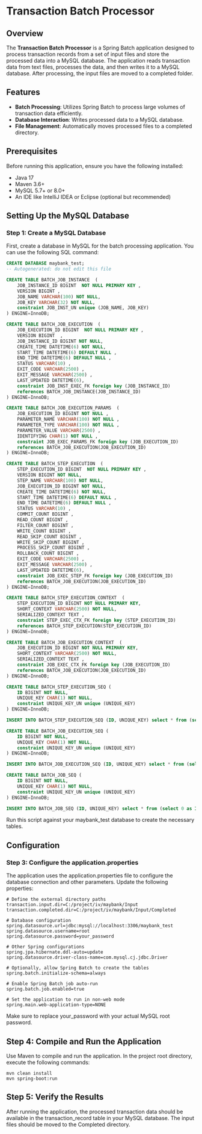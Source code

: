 # Transaction Batch Processor

## Overview
The **Transaction Batch Processor** is a Spring Batch application designed to process transaction records from a set of input files and store the processed data into a MySQL database. The application reads transaction data from text files, processes the data, and then writes it to a MySQL database. After processing, the input files are moved to a completed folder.

## Features
- **Batch Processing**: Utilizes Spring Batch to process large volumes of transaction data efficiently.
- **Database Interaction**: Writes processed data to a MySQL database.
- **File Management**: Automatically moves processed files to a completed directory.

## Prerequisites
Before running this application, ensure you have the following installed:

- Java 17
- Maven 3.6+
- MySQL 5.7+ or 8.0+
- An IDE like IntelliJ IDEA or Eclipse (optional but recommended)

## Setting Up the MySQL Database

### Step 1: Create a MySQL Database
First, create a database in MySQL for the batch processing application. You can use the following SQL command:

```sql
CREATE DATABASE maybank_test;
-- Autogenerated: do not edit this file

CREATE TABLE BATCH_JOB_INSTANCE  (
    JOB_INSTANCE_ID BIGINT  NOT NULL PRIMARY KEY ,
    VERSION BIGINT ,
    JOB_NAME VARCHAR(100) NOT NULL,
    JOB_KEY VARCHAR(32) NOT NULL,
    constraint JOB_INST_UN unique (JOB_NAME, JOB_KEY)
) ENGINE=InnoDB;

CREATE TABLE BATCH_JOB_EXECUTION  (
    JOB_EXECUTION_ID BIGINT  NOT NULL PRIMARY KEY ,
    VERSION BIGINT  ,
    JOB_INSTANCE_ID BIGINT NOT NULL,
    CREATE_TIME DATETIME(6) NOT NULL,
    START_TIME DATETIME(6) DEFAULT NULL ,
    END_TIME DATETIME(6) DEFAULT NULL ,
    STATUS VARCHAR(10) ,
    EXIT_CODE VARCHAR(2500) ,
    EXIT_MESSAGE VARCHAR(2500) ,
    LAST_UPDATED DATETIME(6),
    constraint JOB_INST_EXEC_FK foreign key (JOB_INSTANCE_ID)
    references BATCH_JOB_INSTANCE(JOB_INSTANCE_ID)
) ENGINE=InnoDB;

CREATE TABLE BATCH_JOB_EXECUTION_PARAMS  (
    JOB_EXECUTION_ID BIGINT NOT NULL ,
    PARAMETER_NAME VARCHAR(100) NOT NULL ,
    PARAMETER_TYPE VARCHAR(100) NOT NULL ,
    PARAMETER_VALUE VARCHAR(2500) ,
    IDENTIFYING CHAR(1) NOT NULL ,
    constraint JOB_EXEC_PARAMS_FK foreign key (JOB_EXECUTION_ID)
    references BATCH_JOB_EXECUTION(JOB_EXECUTION_ID)
) ENGINE=InnoDB;

CREATE TABLE BATCH_STEP_EXECUTION  (
    STEP_EXECUTION_ID BIGINT  NOT NULL PRIMARY KEY ,
    VERSION BIGINT NOT NULL,
    STEP_NAME VARCHAR(100) NOT NULL,
    JOB_EXECUTION_ID BIGINT NOT NULL,
    CREATE_TIME DATETIME(6) NOT NULL,
    START_TIME DATETIME(6) DEFAULT NULL ,
    END_TIME DATETIME(6) DEFAULT NULL ,
    STATUS VARCHAR(10) ,
    COMMIT_COUNT BIGINT ,
    READ_COUNT BIGINT ,
    FILTER_COUNT BIGINT ,
    WRITE_COUNT BIGINT ,
    READ_SKIP_COUNT BIGINT ,
    WRITE_SKIP_COUNT BIGINT ,
    PROCESS_SKIP_COUNT BIGINT ,
    ROLLBACK_COUNT BIGINT ,
    EXIT_CODE VARCHAR(2500) ,
    EXIT_MESSAGE VARCHAR(2500) ,
    LAST_UPDATED DATETIME(6),
    constraint JOB_EXEC_STEP_FK foreign key (JOB_EXECUTION_ID)
    references BATCH_JOB_EXECUTION(JOB_EXECUTION_ID)
) ENGINE=InnoDB;

CREATE TABLE BATCH_STEP_EXECUTION_CONTEXT  (
    STEP_EXECUTION_ID BIGINT NOT NULL PRIMARY KEY,
    SHORT_CONTEXT VARCHAR(2500) NOT NULL,
    SERIALIZED_CONTEXT TEXT ,
    constraint STEP_EXEC_CTX_FK foreign key (STEP_EXECUTION_ID)
    references BATCH_STEP_EXECUTION(STEP_EXECUTION_ID)
) ENGINE=InnoDB;

CREATE TABLE BATCH_JOB_EXECUTION_CONTEXT  (
    JOB_EXECUTION_ID BIGINT NOT NULL PRIMARY KEY,
    SHORT_CONTEXT VARCHAR(2500) NOT NULL,
    SERIALIZED_CONTEXT TEXT ,
    constraint JOB_EXEC_CTX_FK foreign key (JOB_EXECUTION_ID)
    references BATCH_JOB_EXECUTION(JOB_EXECUTION_ID)
) ENGINE=InnoDB;

CREATE TABLE BATCH_STEP_EXECUTION_SEQ (
    ID BIGINT NOT NULL,
    UNIQUE_KEY CHAR(1) NOT NULL,
    constraint UNIQUE_KEY_UN unique (UNIQUE_KEY)
) ENGINE=InnoDB;

INSERT INTO BATCH_STEP_EXECUTION_SEQ (ID, UNIQUE_KEY) select * from (select 0 as ID, '0' as UNIQUE_KEY) as tmp where not exists(select * from BATCH_STEP_EXECUTION_SEQ);

CREATE TABLE BATCH_JOB_EXECUTION_SEQ (
    ID BIGINT NOT NULL,
    UNIQUE_KEY CHAR(1) NOT NULL,
    constraint UNIQUE_KEY_UN unique (UNIQUE_KEY)
) ENGINE=InnoDB;

INSERT INTO BATCH_JOB_EXECUTION_SEQ (ID, UNIQUE_KEY) select * from (select 0 as ID, '0' as UNIQUE_KEY) as tmp where not exists(select * from BATCH_JOB_EXECUTION_SEQ);

CREATE TABLE BATCH_JOB_SEQ (
    ID BIGINT NOT NULL,
    UNIQUE_KEY CHAR(1) NOT NULL,
    constraint UNIQUE_KEY_UN unique (UNIQUE_KEY)
) ENGINE=InnoDB;

INSERT INTO BATCH_JOB_SEQ (ID, UNIQUE_KEY) select * from (select 0 as ID, '0' as UNIQUE_KEY) as tmp where not exists(select * from BATCH_JOB_SEQ);
```
Run this script against your maybank_test database to create the necessary tables.

## Configuration

### Step 3: Configure the application.properties
The application uses the application.properties file to configure the database connection and other parameters. Update the following properties:

```properties
# Define the external directory paths
transaction.input.dir=C:/project/iv/maybank/Input
transaction.completed.dir=C:/project/iv/maybank/Input/Completed

# Database configuration
spring.datasource.url=jdbc:mysql://localhost:3306/maybank_test
spring.datasource.username=root
spring.datasource.password=your_password

# Other Spring configurations
spring.jpa.hibernate.ddl-auto=update
spring.datasource.driver-class-name=com.mysql.cj.jdbc.Driver

# Optionally, allow Spring Batch to create the tables
spring.batch.initialize-schema=always

# Enable Spring Batch job auto-run
spring.batch.job.enabled=true

# Set the application to run in non-web mode
spring.main.web-application-type=NONE
```
Make sure to replace your_password with your actual MySQL root password.

## Step 4: Compile and Run the Application
Use Maven to compile and run the application. In the project root directory, execute the following commands:

```maven
mvn clean install
mvn spring-boot:run
```

## Step 5: Verify the Results
After running the application, the processed transaction data should be available in the transaction_record table in your MySQL database. The input files should be moved to the Completed directory.
